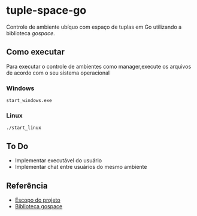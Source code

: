 # tuple-space-go
Controle de ambiente ubíquo com espaço de tuplas em Go utilizando a biblioteca *gospace*.


## Como executar
Para executar o controle de ambientes como manager,execute os arquivos de acordo com o seu sistema operacional
### Windows
```
start_windows.exe
```
### Linux
```
./start_linux
```

## To Do
* Implementar executável do usuário
* Implementar chat entre usuários do mesmo ambiente

## Referência
* [Escopo do projeto](https://github.com/Ryllari/tuple-space-go/Projeto.pdf)
* [Biblioteca gospace](https://github.com/pSpaces/goSpace)
